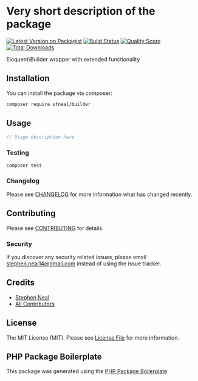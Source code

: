 # Very short description of the package

[![Latest Version on Packagist](https://img.shields.io/packagist/v/sfneal/builder.svg?style=flat-square)](https://packagist.org/packages/sfneal/builder)
[![Build Status](https://img.shields.io/travis/sfneal/builder/master.svg?style=flat-square)](https://travis-ci.org/sfneal/builder)
[![Quality Score](https://img.shields.io/scrutinizer/g/sfneal/builder.svg?style=flat-square)](https://scrutinizer-ci.com/g/sfneal/builder)
[![Total Downloads](https://img.shields.io/packagist/dt/sfneal/builder.svg?style=flat-square)](https://packagist.org/packages/sfneal/builder)

Eloquent\Builder wrapper with extended functionality



## Installation

You can install the package via composer:

```bash
composer require sfneal/builder
```

## Usage

``` php
// Usage description here
```

### Testing

``` bash
composer test
```

### Changelog

Please see [CHANGELOG](CHANGELOG.md) for more information what has changed recently.

## Contributing

Please see [CONTRIBUTING](CONTRIBUTING.md) for details.

### Security

If you discover any security related issues, please email stephen.neal14@gmail.com instead of using the issue tracker.

## Credits

- [Stephen Neal](https://github.com/sfneal)
- [All Contributors](../../contributors)

## License

The MIT License (MIT). Please see [License File](LICENSE.md) for more information.

## PHP Package Boilerplate

This package was generated using the [PHP Package Boilerplate](https://laravelpackageboilerplate.com).
